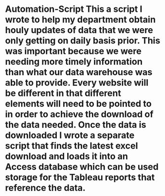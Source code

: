 # Automation-Script This a script I wrote to help my department obtain houly updates of data that we were only getting on daily basis prior. This was important because we were needing more timely information than what our data warehouse was able to provide. Every website will be different in that different elements will need to be pointed to in order to achieve the download of the data needed. Once the data is downloaded I wrote a separate script that finds the latest excel download and loads it into an Access database which can be used storage for the Tableau reports that reference the data. 
